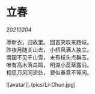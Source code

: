 # 立春

 *20210204*

添新衣，归故里。
回首笑叹来路岐。  
昨夜月随关山去，
小桥风满人独立。  
南国不见千山雪，
未有枝头点群玉。  
唯有高木落鸟鸣，
明湖小蕊草露沿。  
相思万风同流处，
要似春意不等闲。

![avatar][./pics/Li-Chun.jpg]
